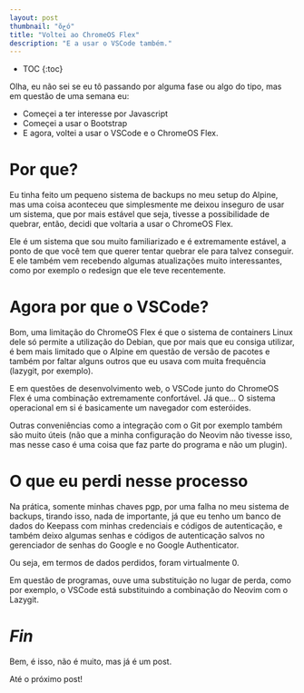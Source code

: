 ```yaml
---
layout: post
thumbnail: "ŏﺡó"
title: "Voltei ao ChromeOS Flex"
description: "E a usar o VSCode também."
---
```

* TOC
{:toc}

Olha, eu não sei se eu tô passando por alguma fase ou algo do tipo, mas em
questão de uma semana eu:

- Começei a ter interesse por Javascript
- Começei a usar o Bootstrap
- E agora, voltei a usar o VSCode e o ChromeOS Flex.

# Por que?

Eu tinha feito um pequeno sistema de backups no meu setup do Alpine, mas uma
coisa aconteceu que simplesmente me deixou inseguro de usar um sistema, que por
mais estável que seja, tivesse a possibilidade de quebrar, então, decidi que
voltaria a usar o ChromeOS Flex.

Ele é um sistema que sou muito familiarizado e é extremamente estável, a ponto
de que você tem que querer tentar quebrar ele para talvez conseguir. E ele
também vem recebendo algumas atualizações muito interessantes, como por exemplo
o redesign que ele teve recentemente.

# Agora por que o VSCode?

Bom, uma limitação do ChromeOS Flex é que o sistema de containers Linux dele só
permite a utilização do Debian, que por mais que eu consiga utilizar, é bem
mais limitado que o Alpine em questão de versão de pacotes e também por faltar
alguns outros que eu usava com muita frequência (lazygit, por exemplo).

E em questões de desenvolvimento web, o VSCode junto do ChromeOS Flex é uma
combinação extremamente confortável. Já que… O sistema operacional em si é
basicamente um navegador com esteróides.

Outras conveniências como a integração com o Git por exemplo também são muito
úteis (não que a minha configuração do Neovim não tivesse isso, mas nesse caso
é uma coisa que faz parte do programa e não um plugin).

# O que eu perdi nesse processo

Na prática, somente minhas chaves pgp, por uma falha no meu sistema de backups,
tirando isso, nada de importante, já que eu tenho um banco de dados do Keepass
com minhas credenciais e códigos de autenticação, e também deixo algumas senhas
e códigos de autenticação salvos no gerenciador de senhas do Google e no Google
Authenticator.

Ou seja, em termos de dados perdidos, foram virtualmente 0.

Em questão de programas, ouve uma substituição no lugar de perda, como por
exemplo, o VSCode está substituindo a combinação do Neovim com o Lazygit.

# _Fin_

Bem, é isso, não é muito, mas já é um post.

Até o próximo post!
